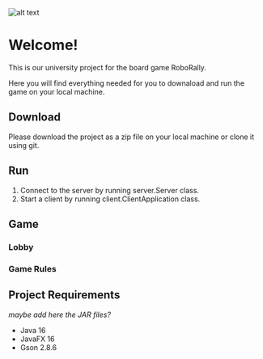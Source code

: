 ![alt text](https://gitlab2.cip.ifi.lmu.de/dbs_sep/dbs_sep2021/blinde-bonbons/-/raw/Mohamad/src/main/resources/images/RoboRallyLogo.jpg "RoboRally")

# Welcome!
This is our university project for the board game RoboRally.

Here you will find everything needed for you to downaload and run the game on your local machine.

## Download
Please download the project as a zip file on your local machine or clone it using git.

## Run
1. Connect to the server by running server.Server class.
2. Start a client by running client.ClientApplication class.

## Game

### Lobby

### Game Rules


## Project Requirements
*maybe add here the JAR files?*
- Java 16
- JavaFX 16
- Gson 2.8.6
